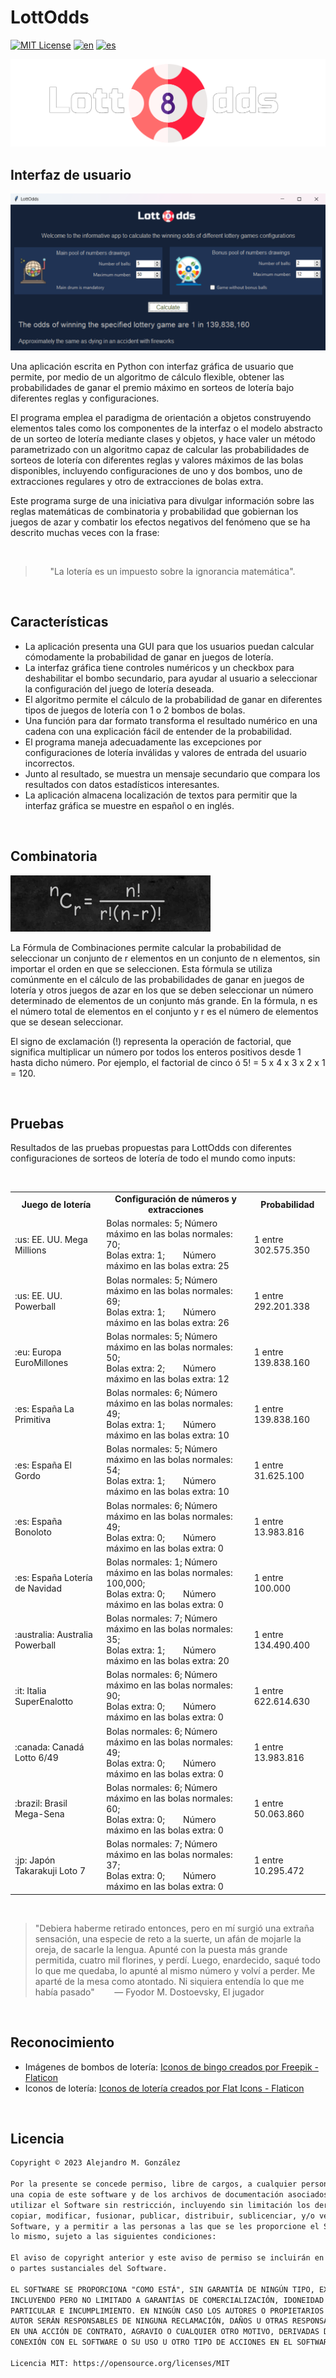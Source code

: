 LottOdds
===============
[![MIT License](https://img.shields.io/badge/License-MIT-green.svg)](https://choosealicense.com/licenses/mit/)
[![en](https://img.shields.io/badge/lang-en-red.svg)](https://github.com/alejandroMAD/LottOdds/blob/master/README.md)
[![es](https://img.shields.io/badge/lang-es-yellow.svg)](https://github.com/alejandroMAD/LottOdds/blob/master/README.es.md)

![Application logo](/lottodds_banner.png)


Interfaz de usuario
----------
![Application screenshot](/screenshot.png)

Una aplicación escrita en Python con interfaz gráfica de usuario que permite, por medio de un algoritmo de cálculo flexible,
obtener las probabilidades de ganar el premio máximo en sorteos de lotería bajo diferentes reglas y configuraciones.

El programa emplea el paradigma de orientación a objetos construyendo elementos tales como los componentes de la interfaz
o el modelo abstracto de un sorteo de lotería mediante clases y objetos, y hace valer un método parametrizado con un algoritmo
capaz de calcular las probabilidades de sorteos de lotería con diferentes reglas y valores máximos de las bolas disponibles,
incluyendo configuraciones de uno y dos bombos, uno de extracciones regulares y otro de extracciones de bolas extra.

Este programa surge de una iniciativa para divulgar información sobre las reglas matemáticas de combinatoria y probabilidad
que gobiernan los juegos de azar y combatir los efectos negativos del fenómeno que se ha descrito muchas veces con la frase:

<br/>

> &nbsp;&nbsp;&nbsp;&nbsp;&nbsp;&nbsp;"La lotería es un impuesto sobre la ignorancia matemática".

<br/>

Características
-------------------
* La aplicación presenta una GUI para que los usuarios puedan calcular cómodamente la probabilidad de ganar en juegos de lotería.
* La interfaz gráfica tiene controles numéricos y un checkbox para deshabilitar el bombo secundario, para ayudar al usuario a seleccionar la configuración del juego de lotería deseada.
* El algoritmo permite el cálculo de la probabilidad de ganar en diferentes tipos de juegos de lotería con 1 o 2 bombos de bolas.
* Una función para dar formato transforma el resultado numérico en una cadena con una explicación fácil de entender de la probabilidad.
* El programa maneja adecuadamente las excepciones por configuraciones de lotería inválidas y valores de entrada del usuario incorrectos.
* Junto al resultado, se muestra un mensaje secundario que compara los resultados con datos estadísticos interesantes.
* La aplicación almacena localización de textos para permitir que la interfaz gráfica se muestre en español o en inglés.

<br/>

Combinatoria
-------------------

![Combinations formula](/cformula.png)

La Fórmula de Combinaciones permite calcular la probabilidad de seleccionar un conjunto de r elementos en un conjunto de n elementos,
sin importar el orden en que se seleccionen. Esta fórmula se utiliza comúnmente en el cálculo de las probabilidades de ganar en juegos
de lotería y otros juegos de azar en los que se deben seleccionar un número determinado de elementos de un conjunto más grande.
En la fórmula, n es el número total de elementos en el conjunto y r es el número de elementos que se desean seleccionar.

El signo de exclamación (!) representa la operación de factorial, que significa multiplicar un número por todos los enteros positivos
desde 1 hasta dicho número. Por ejemplo, el factorial de cinco ó 5! = 5 x 4 x 3 x 2 x 1 = 120.

<br/>

Pruebas
-------------------
Resultados de las pruebas propuestas para LottOdds con diferentes configuraciones de sorteos de lotería de todo el mundo como inputs:

<br/>

<table>
  <tr>
    <td align="center"><b>Juego de lotería</b></td>
    <td align="center"><b>Configuración de números y extracciones</b></td>
    <td align="center"><b>Probabilidad</b></td>
  </tr>
  <tr>
    <td>:us: EE. UU. Mega Millions</td>
    <td>Bolas normales: 5; Número máximo en las bolas normales: 70;
        <br>Bolas extra: 1; &emsp;&nbsp;&nbsp; Número máximo en las bolas extra: 25</td>
    <td>1 entre 302.575.350</td>
  </tr>
  <tr>
    <td>:us: EE. UU. Powerball</td>
    <td>Bolas normales: 5; Número máximo en las bolas normales: 69;
        <br>Bolas extra: 1; &emsp;&nbsp;&nbsp; Número máximo en las bolas extra: 26</td>
    <td>1 entre 292.201.338</td>
  </tr>
  <tr>
    <td>:eu: Europa EuroMillones</td>
    <td>Bolas normales: 5; Número máximo en las bolas normales: 50;
        <br>Bolas extra: 2; &emsp;&nbsp;&nbsp; Número máximo en las bolas extra: 12</td>
    <td>1 entre 139.838.160</td>
  </tr>
  <tr>
    <td>:es: España La Primitiva</td>
    <td>Bolas normales: 6; Número máximo en las bolas normales: 49;
        <br>Bolas extra: 1; &emsp;&nbsp;&nbsp; Número máximo en las bolas extra: 10</td>
    <td>1 entre 139.838.160</td>
  </tr>
  <tr>
    <td>:es: España El Gordo</td>
    <td>Bolas normales: 5; Número máximo en las bolas normales: 54;
        <br>Bolas extra: 1; &emsp;&nbsp;&nbsp; Número máximo en las bolas extra: 10</td>
    <td>1 entre 31.625.100</td>
  </tr>
  <tr>
    <td>:es: España Bonoloto</td>
    <td>Bolas normales: 6; Número máximo en las bolas normales: 49;
        <br>Bolas extra: 0; &emsp;&nbsp;&nbsp; Número máximo en las bolas extra: 0</td>
    <td>1 entre 13.983.816</td>
  </tr>
  <tr>
    <td>:es: España Lotería de Navidad</td>
    <td>Bolas normales: 1; Número máximo en las bolas normales: 100,000;
        <br>Bolas extra: 0; &emsp;&nbsp;&nbsp; Número máximo en las bolas extra: 0</td>
    <td>1 entre 100.000</td>
  </tr>
  <tr>
    <td>:australia: Australia Powerball</td>
    <td>Bolas normales: 7; Número máximo en las bolas normales: 35;
        <br>Bolas extra: 1; &emsp;&nbsp;&nbsp; Número máximo en las bolas extra: 20</td>
    <td>1 entre 134.490.400</td>
  </tr>
  <tr>
    <td>:it: Italia SuperEnalotto</td>
    <td>Bolas normales: 6; Número máximo en las bolas normales: 90;
        <br>Bolas extra: 0; &emsp;&nbsp;&nbsp; Número máximo en las bolas extra: 0</td>
    <td>1 entre 622.614.630</td>
  </tr>
    <td>:canada: Canadá Lotto 6/49</td>
    <td>Bolas normales: 6; Número máximo en las bolas normales: 49;
        <br>Bolas extra: 0; &emsp;&nbsp;&nbsp; Número máximo en las bolas extra: 0</td>
    <td>1 entre 13.983.816</td>
  </tr>
  <tr>
    <td>:brazil: Brasil Mega-Sena</td>
    <td>Bolas normales: 6; Número máximo en las bolas normales: 60;
        <br>Bolas extra: 0; &emsp;&nbsp;&nbsp; Número máximo en las bolas extra: 0</td>
    <td>1 entre 50.063.860</td>
  </tr>
  <tr>
    <td>:jp: Japón Takarakuji Loto 7</td>
    <td>Bolas normales: 7; Número máximo en las bolas normales: 37;
        <br>Bolas extra: 0; &emsp;&nbsp;&nbsp; Número máximo en las bolas extra: 0</td>
    <td>1 entre 10.295.472</td>
  </tr>
</table>

<br/>

> "Debiera haberme retirado entonces, pero en mí surgió una extraña sensación, una especie de reto a la suerte, un afán de mojarle la oreja, de sacarle la lengua. Apunté con la puesta más grande permitida, cuatro mil florines, y perdí. Luego, enardecido, saqué todo lo que me quedaba, lo apunté al mismo número y volví a perder. Me aparté de la mesa como atontado. Ni siquiera entendía lo que me había pasado"
> &nbsp;&nbsp;&nbsp;&nbsp;&nbsp;&nbsp; ― Fyodor M. Dostoevsky, El jugador

<br/>

Reconocimiento
-------------------

* Imágenes de bombos de lotería: [Iconos de bingo creados por Freepik - Flaticon](https://www.flaticon.com/free-icons/bingo)
* Iconos de lotería: [Iconos de lotería creados por Flat Icons - Flaticon](https://www.flaticon.com/free-icons/lottery)

<br/>

Licencia
--------
```diff
Copyright © 2023 Alejandro M. González
    
Por la presente se concede permiso, libre de cargos, a cualquier persona que obtenga
una copia de este software y de los archivos de documentación asociados (el "Software"),
utilizar el Software sin restricción, incluyendo sin limitación los derechos a usar,
copiar, modificar, fusionar, publicar, distribuir, sublicenciar, y/o vender copias del
Software, y a permitir a las personas a las que se les proporcione el Software a hacer
lo mismo, sujeto a las siguientes condiciones:
    
El aviso de copyright anterior y este aviso de permiso se incluirán en todas las copias
o partes sustanciales del Software.
    
EL SOFTWARE SE PROPORCIONA "COMO ESTÁ", SIN GARANTÍA DE NINGÚN TIPO, EXPRESA O IMPLÍCITA,
INCLUYENDO PERO NO LIMITADO A GARANTÍAS DE COMERCIALIZACIÓN, IDONEIDAD PARA UN PROPÓSITO
PARTICULAR E INCUMPLIMIENTO. EN NINGÚN CASO LOS AUTORES O PROPIETARIOS DE LOS DERECHOS DE
AUTOR SERÁN RESPONSABLES DE NINGUNA RECLAMACIÓN, DAÑOS U OTRAS RESPONSABILIDADES, YA SEA
EN UNA ACCIÓN DE CONTRATO, AGRAVIO O CUALQUIER OTRO MOTIVO, DERIVADAS DE, FUERA DE O EN
CONEXIÓN CON EL SOFTWARE O SU USO U OTRO TIPO DE ACCIONES EN EL SOFTWARE.
    
Licencia MIT: https://opensource.org/licenses/MIT
```

